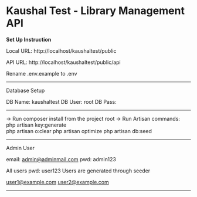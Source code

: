 # Kaushal Test - Library Management API


<b>Set Up Instruction</b>

Local URL: http://localhost/kaushaltest/public

API URL: http://localhost/kaushaltest/public/api

Rename .env.example  to .env

------------------------------------------------------------------------------------------

Database Setup

DB Name: kaushaltest
DB User: root
DB Pass:

------------------------------------------------------------------------------------------

-> Run composer install from the project root
-> Run Artisan commands:  
            php artisan key:generate            
            php artisan o:clear
            php artisan optimize
            php artisan db:seed
            

--------------------------------------------------------------------------

Admin User

email: admin@adminmail.com
pwd: admin123


All users pwd: user123
Users are generated through seeder

user1@example.com
user2@example.com

---------------------------------------------------------------------------








